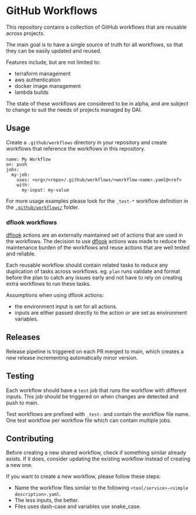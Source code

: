 # GitHub Workflows

This repository contains a collection of GitHub workflows that are reusable across projects.

The main goal is to have a single source of truth for all workflows, so that they can be easily updated and reused.

Features include, but are not limited to:

- terraform management
- aws authentication
- docker image management
- lambda builds

The state of these workflows are considered to be in alpha, and are subject to change to suit the needs of projects managed by DAI.

## Usage

Create a `.github/workflows` directory in your repository and create workflows that reference the workflows in this repository.

```
name: My Workflow
on: push
jobs:
  my-job:
    uses: <org>/<repo>/.github/workflows/<workflow-name>.yaml@<ref>
    with:
      my-input: my-value
```

For more usage examples please look for the `_test-*` workflow definition in the [`.github/workflows/`](.github/workflows/) folder.

### dflook workflows

[dflook](https://github.com/dflook/terraform-github-actions) actions are an externally maintained set of actions that are used in the workflows.
The decision to use [dflook](https://github.com/dflook/terraform-github-actions) actions was made to reduce the maintenance burden of the workflows and reuse actions that are well tested and reliable.

Each reusable workflow should contain related tasks to reduce any duplication of tasks across workflows. eg. `plan` runs validate and format before the plan to catch any issues early and not have to rely on creating extra workflows to run these tasks.

Assumptions when using dflook actions:

- the environment input is set for all actions.
- inputs are either passed directly to the action or are set as environment variables.

## Releases

Release pipeline is triggered on each PR merged to main, which creates a new release incrementing automatically minor version.

## Testing

Each workflow should have a `test` job that runs the workflow with different inputs. This job should be triggered on when changes are detected and push to main.

Test workflows are prefixed with `_test-` and contain the workflow file name. One test workflow per workflow file which can contain multiple jobs.

## Contributing

Before creating a new shared workflow, check if something similar already exists. If it does, consider updating the existing workflow instead of creating a new one.

If you want to create a new workflow, please follow these steps:

- Name the workflow files similar to the following `<tool/service>-<simple description>.yaml`.
- The less inputs, the better.
- Files uses dash-case and variables use snake_case.

